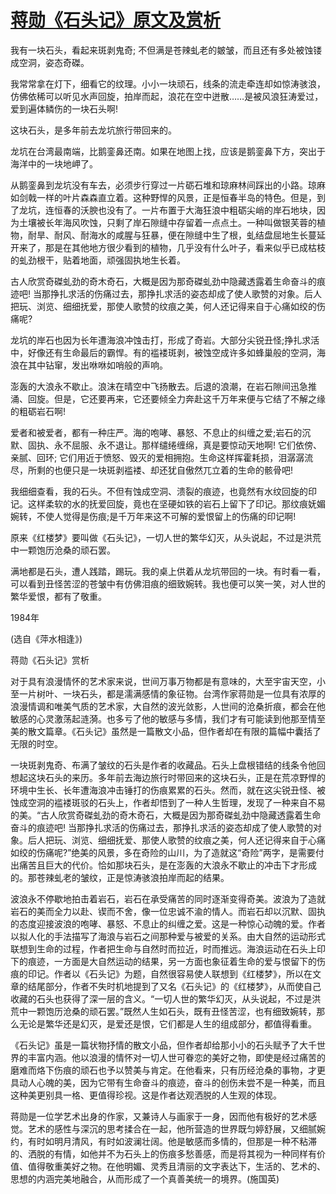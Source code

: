 # [蒋勋《石头记》原文及赏析](https://www.vrrw.net/wx/9110.html)

我有一块石头，看起来斑剥鬼奇; 不但满是苍辣虬老的皴皱，而且还有多处被蚀镂成空洞，姿态奇磔。

我常常拿在灯下，细看它的纹理。小小一块顽石，线条的流走牵连却如惊涛骇浪，仿佛依稀可以听见水声回旋，拍岸而起，浪花在空中迸散……是被风浪狂涛爱过，爱到遍体鳞伤的一块石头啊!

这块石头，是多年前去龙坑旅行带回来的。

龙坑在台湾最南端，比鹅銮鼻还南。如果在地图上找，应该是鹅銮鼻下方，突出于海洋中的一块地岬了。

从鹅銮鼻到龙坑没有车去，必须步行穿过一片砺石堆和琼麻林间踩出的小路。琼麻如剑戟一样的叶片森森直立着。这种野悍的风景，正是恒春半岛的特色。但是，到了龙坑，连恒春的沃腴也没有了。一片布置于大海狂浪中粗砺尖峭的岸石地块，因为土壤被长年海风吹蚀，只剩了岸石隙缝中存留着一点点土。一种叫做银芙蓉的植物，耐旱、耐风、耐海水的咸腥与狂暴，便在隙缝中生了根，虬结盘屈地生长蔓延开来了，那是在其他地方很少看到的植物，几乎没有什么叶子，看来似乎已成枯枝的虬劲根干，贴着地面，顽强固执地生长着。



古人欣赏奇磔虬劲的奇木奇石，大概是因为那奇磔虬劲中隐藏透露着生命奋斗的痕迹吧! 当那挣扎求活的伤痛过去，那挣扎求活的姿态却成了使人歌赞的对象。后人把玩、浏览、细细抚爱，那使人歌赞的纹痕之美，何人还记得来自于心痛如绞的伤痛呢?

龙坑的岸石也因为长年遭海浪冲蚀击打，形成了奇岩。大部分尖锐丑怪;挣扎求活中，好像还有生命最后的霸悍。有的褴褛斑剥，被蚀空成许多如蜂巢般的空洞，海浪在其中钻窜，发出咻咻如哨般的声响。

澎轰的大浪永不歇止。浪沫在晴空中飞扬散去。后退的浪潮，在岩石隙间迅急推涌、回旋。但是，它还要再来，它还要倾全力奔赴这千万年来便与它结了不解之缘的粗砺岩石啊!

爱者和被爱者，都有一种庄严。海的咆哮、暴怒、不息止的纠缠之爱;岩石的沉默、固执、永不屈服、永不退让。那样缱绻缠绵，真是要惊动天地啊! 它们依傍、亲腻、回环; 它们用近于愤怒、毁灭的爱相拥抱。生命这样挥霍耗损，泪潺潺流尽，所剩的也便只是一块斑剥褴褛、却还犹自傲然兀立着的生命的骸骨吧!

我细细查看，我的石头。不但有蚀成空洞、溃裂的痕迹，也竟然有水纹回旋的印记。这样柔软的水的抚爱回旋，竟也在坚硬如铁的岩石上留下了印记。那纹痕妩媚婉转，不使人觉得是伤痕;是千万年来这不可解的爱恨留上的伤痛的印记啊!

原来《红楼梦》要叫做《石头记》，一切人世的繁华幻灭，从头说起，不过是洪荒中一颗饱历沧桑的顽石罢。

满地都是石头，遭人践踏，踢玩。我的桌上供着从龙坑带回的一块。有时看一看，可以看到丑怪苦涩的苍皱中有仿佛泪痕的细致婉转。我也便可以笑一笑，对人世的繁华爱恨，都有了敬重。

1984年

(选自《萍水相逢》)

蒋勋《石头记》赏析

对于具有浪漫情怀的艺术家来说，世间万事万物都是有意味的，大至宇宙天空，小至一片树叶、一块石头，都是濡满感情的象征物。台湾作家蒋勋是一位具有浓厚的浪漫情调和唯美气质的艺术家，大自然的波光敛影，人世间的沧桑折痕，都会在他敏感的心灵激荡起涟漪。也多亏了他的敏感与多情，我们才有可能读到他那至情至美的散文篇章。《石头记》虽然是一篇散文小品，但作者却在有限的篇幅中囊括了无限的时空。

一块斑剥鬼奇、布满了皱纹的石头是作者的收藏品。石头上盘根错结的线条令他回想起这块石头的来历。多年前去海边旅行时带回来的这块石头，正是在荒凉野悍的环境中生长、长年遭海浪冲击锤打的伤痕累累的石头。然而，就在这尖锐丑怪、被蚀成空洞的褴褛斑驳的石头上，作者却悟到了一种人生哲理，发现了一种来自不易的美。“古人欣赏奇磔虬劲的奇木奇石，大概是因为那奇磔虬劲中隐藏透露着生命奋斗的痕迹吧! 当那挣扎求活的伤痛过去，那挣扎求活的姿态却成了使人歌赞的对象。后人把玩、浏览、细细抚爱、那使人歌赞的纹痕之美，何人还记得来自于心痛如绞的伤痛呢?”绝美的风景，多在奇险的山川，为了造就这“奇险”两字，是需要付出痛苦且巨大的代价。恰如那块石头，是在澎轰的大浪永不歇止的冲击下才形成的。那苍辣虬老的皱纹，正是惊涛骇浪拍岸而起的结果。

波浪永不停歇地拍击着岩石，岩石在承受痛苦的同时逐渐变得奇美。波浪为了造就岩石的美而全力以赴、锲而不舍，像一位忠诚不渝的情人。而岩石却以沉默、固执的态度迎接波浪的咆哮、暴怒、不息止的纠缠之爱。这是一种惊心动魄的爱。作者以拟人化的手法描写了海浪与岩石之间那种爱与被爱的关系。由大自然的运动形式联想到生命的过程，作者把生命与自然时而拉近，时而推远。海浪运动在石头上印下的痕迹，一方面是大自然运动的结果，另一方面也象征着生命的爱与恨留下的伤痕的印记。作者以《石头记》为题，自然很容易使人联想到《红楼梦》，所以在文章的结尾部分，作者不失时机地提到了又名《石头记》的《红楼梦》，从而使自己收藏的石头也获得了深一层的含义。“一切人世的繁华幻灭，从头说起，不过是洪荒中一颗饱历沧桑的顽石罢。”既然人生如石头，既有丑怪苦涩，也有细致婉转，那么无论是繁华还是幻灭，是爱还是恨，它们都是人生的组成部分，都值得看重。

《石头记》虽是一篇状物抒情的散文小品，但作者却给那小小的石头赋予了大千世界的丰富内涵。他以浪漫的情怀对一切人世可眷恋的美好之物，即使是经过痛苦的磨难而烙下伤痕的顽石也予以赞美与肯定。在他看来，只有历经沧桑的事物，才更具动人心魄的美，因为它带有生命奋斗的痕迹，奋斗的创伤未尝不是一种美，而且这种美更别具一格、更值得珍视。这是作者达观洒脱的人生观的体现。

蒋勋是一位学艺术出身的作家，又兼诗人与画家于一身，因而他有极好的艺术感觉。艺术的感性与深沉的思考揉合在一起，他所营造的世界既匀婷舒展，又细腻婉约，有时如明月清风，有时如波澜壮阔。他是敏感而多情的，但那是一种不粘滞的、洒脱的有情，如他并不为石头上的伤痕多愁善感，而是将其视为一种同样有价值、值得敬重美好之物。在他明媚、灵秀且清丽的文字表达下，生活的、艺术的、思想的内涵完美地融合，从而形成了一个真善美统一的境界。(施国英)

